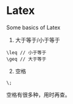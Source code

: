 # Latex
Some basics of Latex

1. 大于等于/小于等于

```
\leq // 小于等于
\geq // 大于等于
```

2. 空格

```
\;
```

空格有很多种，用时再查。